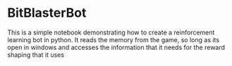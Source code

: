 # BitBlasterBot

This is a simple notebook demonstrating how to create a reinforcement learning bot in python. It reads the memory from the game, so long as its open in windows and accesses the information that it needs for the reward shaping that it uses
